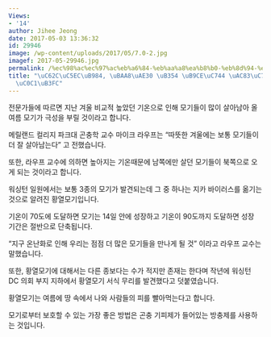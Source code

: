 ```yaml
---
Views:
- '14'
author: Jihee Jeong
date: 2017-05-03 13:36:32
id: 29946
image: /wp-content/uploads/2017/05/7.0-2.jpg
imagef: 2017-05-29946.jpg
permalink: /%ec%98%ac%ec%97%ac%eb%a6%84-%eb%aa%a8%ea%b8%b0-%eb%8d%94-%eb%a7%8e%ec%9d%84-%ea%b2%83%ec%9c%bc%eb%a1%9c-%ec%98%88%ec%83%81%eb%8f%bc/
title: "\uC62C\uC5EC\uB984, \uBAA8\uAE30 \uB354 \uB9CE\uC744 \uAC83\uC73C\uB85C \uC608\
  \uC0C1\uB3FC"
---
```


전문가들에 따르면 지난 겨울 비교적 높았던 기온으로 인해 모기들이 많이 살아남아 올여름 모기가 극성을 부릴 것이라고 합니다.

메릴랜드 컬리지 파크대 곤충학 교수 마이크 라우프는 “따뜻한 겨울에는 보통 모기들이 더 잘 살아남는다” 고 전했습니다.

또한, 라우프 교수에 의하면 높아지는 기온때문에 남쪽에만 살던 모기들이 북쪽으로 오게 되는 것이라고 합니다.

워싱턴 일원에서는 보통 3종의 모기가 발견되는데 그 중 하나는 지카 바이러스를 옮기는 것으로 알려진 황열모기입니다.

기온이 70도에 도달하면 모기는 14일 안에 성장하고 기온이 90도까지 도달하면 성장 기간은 절반으로 단축됩니다.

“지구 온난화로 인해 우리는 점점 더 많은 모기들을 만나게 될 것” 이라고 라우프 교수는 말했습니다.

또한, 황열모기에 대해서는 다른 종보다는 수가 적지만 존재는 한다며 작년에 워싱턴 DC 의회 부지 지하에서 황열모기 서식 무리를 발견했다고 덧붙였습니다.

황열모기는 여름에 땅 속에서 나와 사람들의 피를 빨아먹는다고 합니다.

모기로부터 보호할 수 있는 가장 좋은 방법은 곤충 기피제가 들어있는 방충제를 사용하는 것입니다.